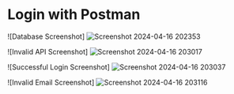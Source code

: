 # Login with Postman

![Database Screenshot]
![Screenshot 2024-04-16 202353](https://github.com/sameer-bagde/SpendWise/assets/144990200/ecf86c45-dfaa-4ede-a92e-0d2ae018416d)

![Invalid API Screenshot]
![Screenshot 2024-04-16 203017](https://github.com/sameer-bagde/SpendWise/assets/144990200/793f640f-da75-4669-9ec2-438102ef2d5b)



![Successful Login Screenshot]
![Screenshot 2024-04-16 203037](https://github.com/sameer-bagde/SpendWise/assets/144990200/c3cf2cb2-f40a-43d9-97ba-208ef86ff4f8)


![Invalid Email Screenshot]
![Screenshot 2024-04-16 203116](https://github.com/sameer-bagde/SpendWise/assets/144990200/0ceaa612-ceee-4b27-ae12-732bd8c8aa49)
